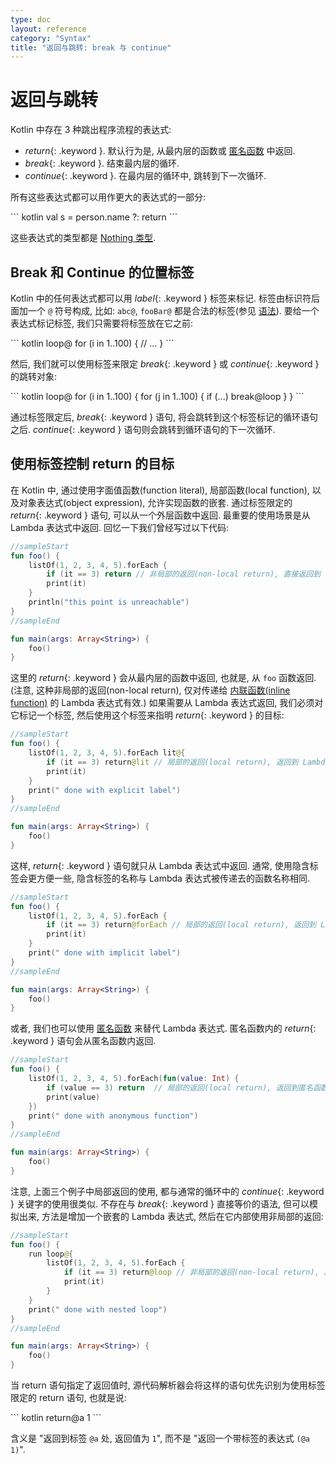 ```yaml
---
type: doc
layout: reference
category: "Syntax"
title: "返回与跳转: break 与 continue"
---
```


# 返回与跳转

Kotlin 中存在 3 种跳出程序流程的表达式:

* *return*{: .keyword }. 默认行为是, 从最内层的函数或 [匿名函数](lambdas.html#anonymous-functions) 中返回.
* *break*{: .keyword }. 结束最内层的循环.
* *continue*{: .keyword }. 在最内层的循环中, 跳转到下一次循环.

所有这些表达式都可以用作更大的表达式的一部分:

<div class="sample" markdown="1" theme="idea" data-highlight-only>
``` kotlin
val s = person.name ?: return
```
</div>

这些表达式的类型都是 [Nothing 类型](exceptions.html#the-nothing-type).

## Break 和 Continue 的位置标签

Kotlin 中的任何表达式都可以用 *label*{: .keyword } 标签来标记.
标签由标识符后面加一个 `@` 符号构成, 比如: `abc@`, `fooBar@` 都是合法的标签(参见 [语法](grammar.html#labelReference)).
要给一个表达式标记标签, 我们只需要将标签放在它之前:

<div class="sample" markdown="1" theme="idea" data-highlight-only>
``` kotlin
loop@ for (i in 1..100) {
    // ...
}
```
</div>

然后, 我们就可以使用标签来限定 *break*{: .keyword } 或 *continue*{: .keyword } 的跳转对象:

<div class="sample" markdown="1" theme="idea" data-highlight-only>
``` kotlin
loop@ for (i in 1..100) {
    for (j in 1..100) {
        if (...) break@loop
    }
}
```
</div>

通过标签限定后, *break*{: .keyword } 语句, 将会跳转到这个标签标记的循环语句之后. *continue*{: .keyword } 语句则会跳转到循环语句的下一次循环.


## 使用标签控制 return 的目标

在 Kotlin 中, 通过使用字面值函数(function literal), 局部函数(local function), 以及对象表达式(object expression), 允许实现函数的嵌套.
通过标签限定的 *return*{: .keyword } 语句, 可以从一个外层函数中返回.
最重要的使用场景是从 Lambda 表达式中返回. 回忆一下我们曾经写过以下代码:

<div class="sample" markdown="1" theme="idea">

``` kotlin
//sampleStart
fun foo() {
    listOf(1, 2, 3, 4, 5).forEach {
        if (it == 3) return // 非局部的返回(non-local return), 直接返回到 foo() 函数的调用者
        print(it)
    }
    println("this point is unreachable")
}
//sampleEnd

fun main(args: Array<String>) {
    foo()
}
```
</div>

这里的 *return*{: .keyword } 会从最内层的函数中返回, 也就是, 从 `foo` 函数返回. (注意, 这种非局部的返回(non-local return), 仅对传递给 [内联函数(inline function)](inline-functions.html) 的 Lambda 表达式有效.)
如果需要从 Lambda 表达式返回, 我们必须对它标记一个标签, 然后使用这个标签来指明 *return*{: .keyword } 的目标:

<div class="sample" markdown="1" theme="idea">

``` kotlin
//sampleStart
fun foo() {
    listOf(1, 2, 3, 4, 5).forEach lit@{
        if (it == 3) return@lit // 局部的返回(local return), 返回到 Lambda 表达式的调用者, 也就是, 返回到 forEach 循环
        print(it)
    }
    print(" done with explicit label")
}
//sampleEnd

fun main(args: Array<String>) {
    foo()
}
```
</div>

这样, *return*{: .keyword } 语句就只从 Lambda 表达式中返回. 通常, 使用隐含标签会更方便一些, 隐含标签的名称与 Lambda 表达式被传递去的函数名称相同.

<div class="sample" markdown="1" theme="idea">

``` kotlin
//sampleStart
fun foo() {
    listOf(1, 2, 3, 4, 5).forEach {
        if (it == 3) return@forEach // 局部的返回(local return), 返回到 Lambda 表达式的调用者, 也就是, 返回到 forEach 循环
        print(it)
    }
    print(" done with implicit label")
}
//sampleEnd

fun main(args: Array<String>) {
    foo()
}
```
</div>

或者, 我们也可以使用 [匿名函数](lambdas.html#anonymous-functions) 来替代 Lambda 表达式. 匿名函数内的 *return*{: .keyword } 语句会从匿名函数内返回.

<div class="sample" markdown="1" theme="idea">

``` kotlin
//sampleStart
fun foo() {
    listOf(1, 2, 3, 4, 5).forEach(fun(value: Int) {
        if (value == 3) return  // 局部的返回(local return), 返回到匿名函数的调用者, 也就是, 返回到 forEach 循环
        print(value)
    })
    print(" done with anonymous function")
}
//sampleEnd

fun main(args: Array<String>) {
    foo()
}
```
</div>

注意, 上面三个例子中局部返回的使用, 都与通常的循环中的 *continue*{: .keyword } 关键字的使用很类似.
不存在与 *break*{: .keyword } 直接等价的语法, 但可以模拟出来, 方法是增加一个嵌套的 Lambda 表达式, 然后在它内部使用非局部的返回:

<div class="sample" markdown="1" theme="idea">

``` kotlin
//sampleStart
fun foo() {
    run loop@{
        listOf(1, 2, 3, 4, 5).forEach {
            if (it == 3) return@loop // 非局部的返回(non-local return), 从传递给 run 函数的 Lambda 表达式中返回
            print(it)
        }
    }
    print(" done with nested loop")
}
//sampleEnd

fun main(args: Array<String>) {
    foo()
}
```
</div>

当 return 语句指定了返回值时, 源代码解析器会将这样的语句优先识别为使用标签限定的 return 语句, 也就是说:

<div class="sample" markdown="1" theme="idea" data-highlight-only>
``` kotlin
return@a 1
```
</div>

含义是 "返回到标签 `@a` 处, 返回值为 `1`", 而不是 "返回一个带标签的表达式 `(@a 1)`".
